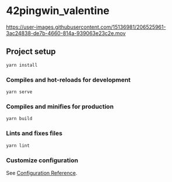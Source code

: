 # 42pingwin_valentine


https://user-images.githubusercontent.com/15136981/206525961-3ac24838-de7b-4660-814a-939063e23c2e.mov


## Project setup
```
yarn install
```

### Compiles and hot-reloads for development
```
yarn serve
```

### Compiles and minifies for production
```
yarn build
```

### Lints and fixes files
```
yarn lint
```

### Customize configuration
See [Configuration Reference](https://cli.vuejs.org/config/).
